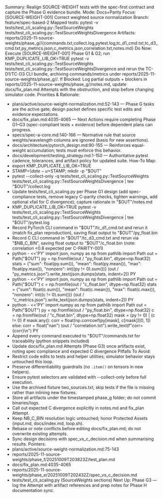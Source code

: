 Summary: Realign SOURCE-WEIGHT tests with the spec-first contract and capture the Phase G evidence bundle.
Mode: Docs+Parity
Focus: [SOURCE-WEIGHT-001] Correct weighted source normalization
Branch: feature/spec-based-2
Mapped tests: pytest -v tests/test_cli_scaling.py::TestSourceWeights tests/test_cli_scaling.py::TestSourceWeightsDivergence
Artifacts: reports/2025-11-source-weights/phase_g/<STAMP>/{commands.txt,collect.log,pytest.log,tc_d1_cmd.txt,tc_d3_cmd.txt,py_metrics.json,c_metrics.json,correlation.txt,notes.md}
Do Now: Execute [SOURCE-WEIGHT-001] Phase G1 & G2; run KMP_DUPLICATE_LIB_OK=TRUE pytest -v tests/test_cli_scaling.py::TestSourceWeights tests/test_cli_scaling.py::TestSourceWeightsDivergence and rerun the TC-D1/TC-D3 CLI bundle, archiving commands/metrics under reports/2025-11-source-weights/phase_g/<STAMP>/.
If Blocked: Log partial outputs + blockers in reports/2025-11-source-weights/phase_g/<STAMP>/notes.md, update docs/fix_plan.md Attempts with the obstruction, and stop before changing simulator code.
Priorities & Rationale:
- plans/active/source-weight-normalization.md:52-143 — Phase G tasks are the active gate; design packet defines specific test edits and evidence expectations.
- docs/fix_plan.md:4035-4065 — Next Actions require completing Phase G1–G3 (spec-compliant tests + evidence) before dependent plans can progress.
- specs/spec-a-core.md:140-166 — Normative rule that source weights/wavelength columns are ignored (basis for new assertions).
- docs/architecture/pytorch_design.md:90-155 — Reinforces equal-weight accumulation; tests must enforce this behavior.
- docs/development/testing_strategy.md:1-150 — Authoritative pytest cadence, tolerances, and artifact policy for updated suite.
How-To Map:
- export KMP_DUPLICATE_LIB_OK=TRUE
- STAMP=$(date -u +%Y%m%dT%H%M%SZ); OUT=reports/2025-11-source-weights/phase_g/$STAMP; mkdir -p "$OUT"
- pytest --collect-only -q tests/test_cli_scaling.py::TestSourceWeights tests/test_cli_scaling.py::TestSourceWeightsDivergence | tee "$OUT"/collect.log
- Update tests/test_cli_scaling.py per Phase G1 design (add spec-compliance tests, remove legacy C-parity checks, tighten warnings, add optional xfail for C divergence); capture rationale in "$OUT"/notes.md
- KMP_DUPLICATE_LIB_OK=TRUE pytest -v tests/test_cli_scaling.py::TestSourceWeights tests/test_cli_scaling.py::TestSourceWeightsDivergence | tee "$OUT"/pytest.log
- Record PyTorch CLI command in "$OUT"/tc_d1_cmd.txt and rerun it (match fix_plan reproduction), saving float output to "$OUT"/py_float.bin
- Record C CLI command in "$OUT"/tc_d3_cmd.txt and rerun via "$NB_C_BIN", saving float output to "$OUT"/c_float.bin (note: correlation <0.8 expected per C-PARITY-001)
- python - <<'PY'
import json, numpy as np
from pathlib import Path
out = Path("$OUT")
py = np.fromfile(out / "py_float.bin", dtype=np.float32)
stats = {"sum": float(py.sum()), "mean": float(py.mean()), "max": float(py.max()), "nonzero": int((py != 0).sum())}
(out / "py_metrics.json").write_text(json.dumps(stats, indent=2))
PY
- python - <<'PY'
import json, numpy as np
from pathlib import Path
out = Path("$OUT")
c = np.fromfile(out / "c_float.bin", dtype=np.float32)
stats = {"sum": float(c.sum()), "mean": float(c.mean()), "max": float(c.max()), "nonzero": int((c != 0).sum())}
(out / "c_metrics.json").write_text(json.dumps(stats, indent=2))
PY
- python - <<'PY'
import numpy as np
from pathlib import Path
out = Path("$OUT")
py = np.fromfile(out / "py_float.bin", dtype=np.float32)
c = np.fromfile(out / "c_float.bin", dtype=np.float32)
mask = (py != 0) | (c != 0)
if mask.any():
    corr = float(np.corrcoef(py[mask], c[mask])[0, 1])
else:
    corr = float("nan")
(out / "correlation.txt").write_text(f"corr={corr}\n")
PY
- Append every command executed to "$OUT"/commands.txt for traceability (python snippets included)
- Update docs/fix_plan.md Attempts (Phase G3) once artifacts exist, noting spec compliance and expected C divergence
Pitfalls To Avoid:
- Restrict code edits to tests and helper utilities; simulator behavior stays untouched this loop.
- Preserve differentiability guardrails (no `.item()` on tensors in new helpers).
- Ensure pytest selectors are validated with --collect-only before full execution.
- Use the archived fixture two_sources.txt; skip tests if the file is missing rather than inlining new fixtures.
- Store all artifacts under the timestamped phase_g folder; do not commit binaries/logs.
- Call out expected C divergence explicitly in notes.md and fix_plan Attempt.
- Keep NB_C_BIN resolution logic untouched; honor Protected Assets (input.md, docs/index.md, loop.sh).
- Rebase or note conflicts before editing docs/fix_plan.md; do not overwrite existing attempts.
- Sync design decisions with spec_vs_c_decision.md when summarising results.
Pointers:
- plans/active/source-weight-normalization.md:75-143
- reports/2025-11-source-weights/phase_f/20251009T203823Z/test_plan.md
- docs/fix_plan.md:4035-4065
- reports/2025-11-source-weights/phase_e/20251009T202432Z/spec_vs_c_decision.md
- tests/test_cli_scaling.py (SourceWeights sections)
Next Up: Phase G3 — log the Attempt with artifact references and prep notes for Phase H documentation sync.
